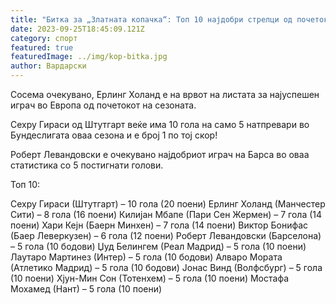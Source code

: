 ```yaml
---
title: "Битка за „Златната копачка“: Топ 10 најдобри стрелци од почетокот на сезоната"
date: 2023-09-25T18:45:09.121Z
category: спорт
featured: true
featuredImage: ../img/kop-bitka.jpg
author: Вардарски
---
```

Сосема очекувано, Ерлинг Холанд е на врвот на листата за најуспешен играч во Европа од почетокот на сезоната.

Сехру Гираси од Штутгарт веќе има 10 гола на само 5 натпревари во Бундеслигата оваа сезона и е број 1 по тој скор!

Роберт Левандовски е очекувано најдобриот играч на Барса во оваа статистика со 5 постигнати голови.

Топ 10:

Сехру Гираси (Штутгарт) – 10 гола (20 поени)
Ерлинг Холанд (Манчестер Сити) – 8 гола (16 поени)
Килијан Мбапе (Пари Сен Жермен) – 7 гола (14 поени)
Хари Кејн (Баерн Минхен) – 7 гола (14 поени)
Виктор Бонифас (Баер Леверкузен) – 6 гола (12 поени)
Роберт Левандовски (Барселона) – 5 гола (10 бодови)
Џуд Белингем (Реал Мадрид) – 5 гола (10 поени)
Лаутаро Мартинез (Интер) – 5 гола (10 бодови)
Алваро Мората (Атлетико Мадрид) – 5 гола (10 бодови)
Јонас Винд (Волфсбург) – 5 гола (10 поени)
Хјун-Мин Сон (Тотенхем) – 5 гола (10 поени)
Мостафа Мохамед (Нант) – 5 гола (10 поени)